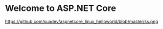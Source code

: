 # Welcome to ASP.NET Core

https://github.com/suadev/aspnetcore_linux_helloworld/blob/master/ss.png
